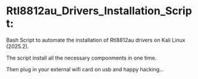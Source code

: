 # Rtl8812au_Drivers_Installation_Script:

Bash Script to automate the installation of Rtl8812au drivers on Kali Linux (2025.2).

The script install all the necessary componments in one time.

Then plug in your external wifi card on usb and happy hacking...
